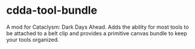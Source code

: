 # cdda-tool-bundle
A mod for Cataclysm: Dark Days Ahead. Adds the ability for most tools to be attached to a belt clip and provides a primitive canvas bundle to keep your tools organized.
